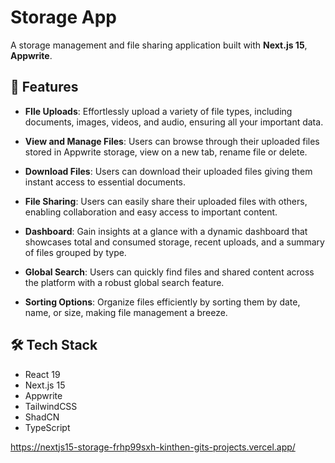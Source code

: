 # Storage App

A storage management and file sharing application built with **Next.js 15**, **Appwrite**.


## 🚀 Features

- **FIle Uploads**: Effortlessly upload a variety of file types, including documents, images, videos, and audio, ensuring all your important data.

- **View and Manage Files**: Users can browse through their uploaded files stored in Appwrite storage, view on a new tab, rename file or delete.

- **Download Files**: Users can download their uploaded files giving them instant access to essential documents.

- **File Sharing**: Users can easily share their uploaded files with others, enabling collaboration and easy access to important content.

- **Dashboard**: Gain insights at a glance with a dynamic dashboard that showcases total and consumed storage, recent uploads, and a summary of files grouped by type.

- **Global Search**: Users can quickly find files and shared content across the platform with a robust global search feature.

- **Sorting Options**: Organize files efficiently by sorting them by date, name, or size, making file management a breeze.

## 🛠 Tech Stack

- React 19
- Next.js 15
- Appwrite
- TailwindCSS
- ShadCN
- TypeScript

https://nextjs15-storage-frhp99sxh-kinthen-gits-projects.vercel.app/
